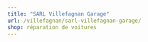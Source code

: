```yaml
---
title: "SARL Villefagnan Garage"
url: /villefagnan/sarl-villefagnan-garage/
shop: réparation de voitures
---
```

